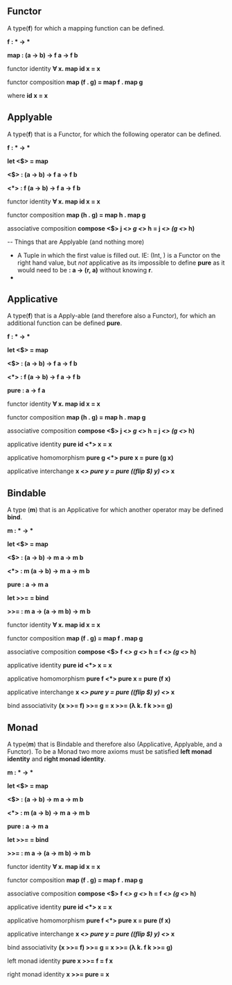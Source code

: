 ## Functor
A type(**f**) for which a mapping function can be defined.

__f : \* -> \*__

**map : (a -> b) -> f a -> f b**

functor identity **&forall; x. map id x = x**

functor composition **map (f . g) = map f . map g**

where **id x = x**

## Applyable
A type(**f**) that is a Functor, for which the following operator can be defined.

__f : \* -> \*__

**let <$> = map**

**<$> : (a -> b) -> f a -> f b**

**<*> : f (a -> b) -> f a -> f b**

functor identity **&forall; x. map id x = x**

functor composition **map (h . g) = map h . map g**

associative composition **compose <$> j <*> g <*> h = j <*> (g <*> h)**

-- Things that are Applyable (and nothing more)
  - A Tuple in which the first value is filled out.
    IE: (Int, ) is a Functor on the right hand value,
        but *not* applicative as its impossible to define **pure**
        as it would need to be **: a -> (r, a)** without knowing **r**.
  -

## Applicative
A type(**f**) that is a Apply-able (and therefore also a Functor), for which an additional function can be defined **pure**.

__f : \* -> \*__

__let <$> = map__

**<$> : (a -> b) -> f a -> f b**

**<*> : f (a -> b) -> f a -> f b**

**pure : a -> f a**

functor identity **&forall; x. map id x = x**

functor composition **map (h . g) = map h . map g**

associative composition **compose <$> j <*> g <*> h = j <*> (g <*> h)**

applicative identity **pure id <*> x = x**

applicative homomorphism **pure g <*> pure x = pure (g x)**

applicative interchange **x <*> pure y = pure ((flip $) y) <*> x**

## Bindable
A type (**m**) that is an Applicative for which another operator may be defined **bind**.

__m : \* -> \*__

__let <$> = map__

**<$> : (a -> b) -> m a -> m b**

**<*> : m (a -> b) -> m a -> m b**

**pure : a -> m a**

**let >>= = bind**

**>>= : m a -> (a -> m b) -> m b**

functor identity **&forall; x. map id x = x**

functor composition **map (f . g) = map f . map g**

associative composition **compose <$> f <*> g <*> h = f <*> (g <*> h)**

applicative identity **pure id <*> x = x**

applicative homomorphism **pure f <*> pure x = pure (f x)**

applicative interchange **x <*> pure y = pure ((flip $) y) <*> x**

bind associativity **(x >>= f) >>= g = x >>= (&lambda; k. f k >>= g)**

## Monad
A type(**m**) that is Bindable and therefore also (Applicative, Applyable, and a Functor).  To be a Monad two more axioms must be satisfied **left monad identity** and **right monad identity**.

__m : \* -> \*__

__let <$> = map__

**<$> : (a -> b) -> m a -> m b**

**<*> : m (a -> b) -> m a -> m b**

**pure : a -> m a**

**let >>= = bind**

**>>= : m a -> (a -> m b) -> m b**

functor identity **&forall; x. map id x = x**

functor composition **map (f . g) = map f . map g**

associative composition **compose <$> f <*> g <*> h = f <*> (g <*> h)**

applicative identity **pure id <*> x = x**

applicative homomorphism **pure f <*> pure x = pure (f x)**

applicative interchange **x <*> pure y = pure ((flip $) y) <*> x**

bind associativity **(x >>= f) >>= g = x >>= (&lambda; k. f k >>= g)**

left monad identity **pure x >>= f = f x**

right monad identity **x >>= pure = x**
